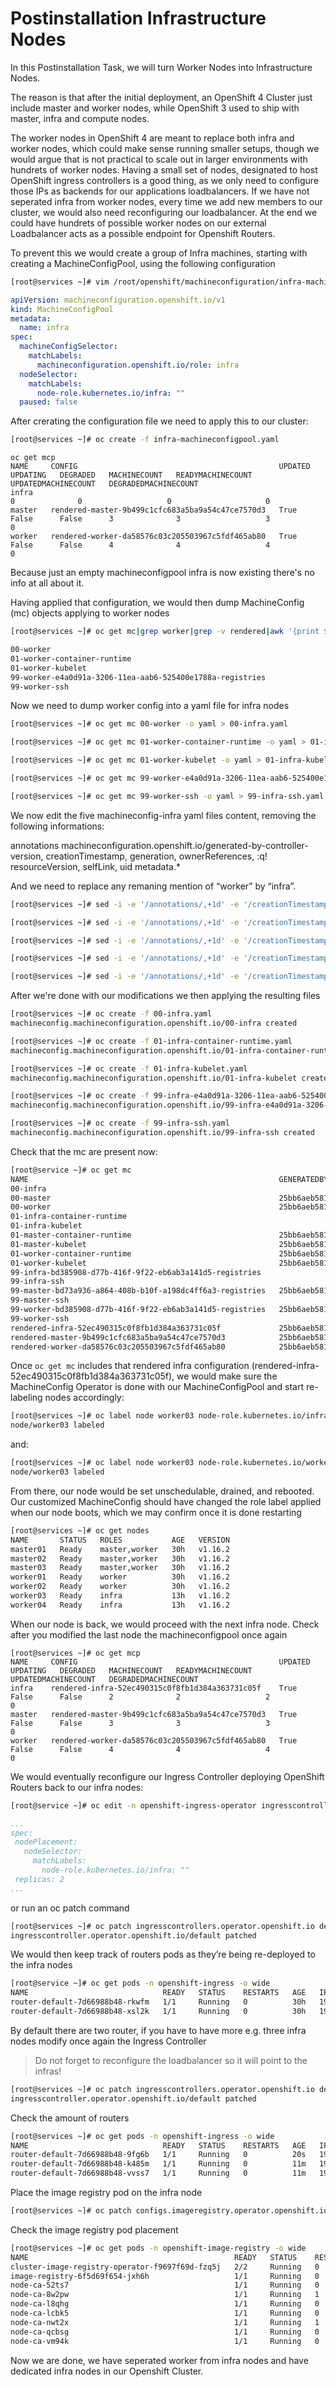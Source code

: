 # Postinstallation Infrastructure Nodes

In this Postinstallation Task, we will turn Worker Nodes into Infrastructure Nodes.

The reason is that after the initial deployment,  an OpenShift 4 Cluster just include master and worker nodes, while OpenShift 3 used to ship with master, infra and compute nodes.

The worker nodes in OpenShift 4 are meant to replace both infra and worker nodes, which could make sense running smaller setups, though we would argue that is not practical to scale out in larger environments with hundrets of worker nodes. Having a small set of nodes, designated to host OpenShift ingress controllers is a good thing, as we only need to configure those IPs as backends for our applications loadbalancers. If we have not seperated infra from  worker nodes, every time we add new members to our cluster, we would also need reconfiguring our loadbalancer. At the end we could have hundrets of possible worker nodes on our external Loadbalancer acts as a possible endpoint for Openshift Routers.

To prevent this we would create a group of Infra machines, starting with creating a MachineConfigPool, using the following configuration

```sh
[root@services ~]# vim /root/openshift/machineconfiguration/infra-machineconfigpool.yaml
```

```yaml
apiVersion: machineconfiguration.openshift.io/v1
kind: MachineConfigPool
metadata:
  name: infra
spec:
  machineConfigSelector:
    matchLabels:
      machineconfiguration.openshift.io/role: infra
  nodeSelector:
    matchLabels:
      node-role.kubernetes.io/infra: ""
  paused: false
```

After crerating the configuration file we need to apply this to our cluster:

```sh
[root@services ~]# oc create -f infra-machineconfigpool.yaml
```

```
oc get mcp
NAME     CONFIG                                             UPDATED   UPDATING   DEGRADED   MACHINECOUNT   READYMACHINECOUNT   UPDATEDMACHINECOUNT   DEGRADEDMACHINECOUNT
infra                                                                                       0              0                   0                     0
master   rendered-master-9b499c1cfc683a5ba9a54c47ce7570d3   True      False      False      3              3                   3                     0
worker   rendered-worker-da58576c03c205503967c5fdf465ab80   True      False      False      4              4                   4                     0
```

Because just an empty machineconfigpool infra is now existing there's no info at all about it.

Having applied that configuration, we would then dump MachineConfig (mc) objects applying to worker nodes

```sh
[root@services ~]# oc get mc|grep worker|grep -v rendered|awk '{print $1}'
```

```sh
00-worker
01-worker-container-runtime
01-worker-kubelet
99-worker-e4a0d91a-3206-11ea-aab6-525400e1788a-registries
99-worker-ssh
```

Now we need to dump worker config into a yaml file for infra nodes

```sh
[root@services ~]# oc get mc 00-worker -o yaml > 00-infra.yaml
```

```sh
[root@services ~]# oc get mc 01-worker-container-runtime -o yaml > 01-infra-container-runtime.yaml
```

```sh
[root@services ~]# oc get mc 01-worker-kubelet -o yaml > 01-infra-kubelet.yaml
```

```sh
[root@services ~]# oc get mc 99-worker-e4a0d91a-3206-11ea-aab6-525400e1788a-registries -o yaml > 99-infra-e4a0d91a-3206-11ea-aab6-525400e1788a-registries.yaml
```

```sh
[root@services ~]# oc get mc 99-worker-ssh -o yaml > 99-infra-ssh.yaml
```

We now edit the five machineconfig-infra yaml files content, removing the following informations:

annotations
machineconfiguration.openshift.io/generated-by-controller-version,
creationTimestamp,
generation,
ownerReferences,
:q!
resourceVersion,
selfLink,
uid metadata.*

And we need to replace any remaning mention of “worker” by “infra”. 

```sh
[root@services ~]# sed -i -e '/annotations/,+1d' -e '/creationTimestamp/d' -e'/generation/d' -e '/ownerReference/,+6d' -e '/resourceVersion/d' -e '/selfLink/d' -e '/uid/ {/data/!d}' -e 's/worker/infra/' 00-infra.yaml
```

```sh
[root@services ~]# sed -i -e '/annotations/,+1d' -e '/creationTimestamp/d' -e'/generation/d' -e '/ownerReference/,+6d' -e '/resourceVersion/d' -e '/selfLink/d' -e '/uid/ {/data/!d}' -e 's/worker/infra/' 01-infra-container-runtime.yaml
```

```sh
[root@services ~]# sed -i -e '/annotations/,+1d' -e '/creationTimestamp/d' -e'/generation/d' -e '/ownerReference/,+6d' -e '/resourceVersion/d' -e '/selfLink/d' -e '/uid/ {/data/!d}' -e 's/worker/infra/' 01-infra-kubelet.yaml
```

```sh
[root@services ~]# sed -i -e '/annotations/,+1d' -e '/creationTimestamp/d' -e'/generation/d' -e '/ownerReference/,+4d' -e '/resourceVersion/d' -e '/selfLink/d' -e '/uid/ {/data/!d}' -e 's/worker/infra/' 99-infra-e4a0d91a-3206-11ea-aab6-525400e1788a-registries.yaml
```

```sh
[root@services ~]# sed -i -e '/annotations/,+1d' -e '/creationTimestamp/d' -e'/generation/d' -e '/ownerReference/,+6d' -e '/resourceVersion/d' -e '/selfLink/d' -e '/uid/ {/data/!d}' -e 's/worker/infra/' 99-infra-ssh.yaml
```

After we're done with our modifications we then applying the resulting files

```sh
[root@services ~]# oc create -f 00-infra.yaml
machineconfig.machineconfiguration.openshift.io/00-infra created
```

```sh
[root@services ~]# oc create -f 01-infra-container-runtime.yaml
machineconfig.machineconfiguration.openshift.io/01-infra-container-runtime created
```

```sh
[root@services ~]# oc create -f 01-infra-kubelet.yaml
machineconfig.machineconfiguration.openshift.io/01-infra-kubelet created
```

```sh
[root@services ~]# oc create -f 99-infra-e4a0d91a-3206-11ea-aab6-525400e1788a-registries.yaml
machineconfig.machineconfiguration.openshift.io/99-infra-e4a0d91a-3206-11ea-aab6-525400e1788a-registries created
```

```sh
[root@services ~]# oc create -f 99-infra-ssh.yaml
machineconfig.machineconfiguration.openshift.io/99-infra-ssh created
```

Check that the mc are present now:

```sh
[root@service ~]# oc get mc
NAME                                                        GENERATEDBYCONTROLLER                      IGNITIONVERSION   CREATED
00-infra                                                                                               2.2.0             8m42s
00-master                                                   25bb6aeb58135c38a667e849edf5244871be4992   2.2.0             30h
00-worker                                                   25bb6aeb58135c38a667e849edf5244871be4992   2.2.0             30h
01-infra-container-runtime                                                                             2.2.0             7m53s
01-infra-kubelet                                                                                       2.2.0             5m45s
01-master-container-runtime                                 25bb6aeb58135c38a667e849edf5244871be4992   2.2.0             30h
01-master-kubelet                                           25bb6aeb58135c38a667e849edf5244871be4992   2.2.0             30h
01-worker-container-runtime                                 25bb6aeb58135c38a667e849edf5244871be4992   2.2.0             30h
01-worker-kubelet                                           25bb6aeb58135c38a667e849edf5244871be4992   2.2.0             30h
99-infra-bd385908-d77b-416f-9f22-eb6ab3a141d5-registries                                               2.2.0             4m51s
99-infra-ssh                                                                                           2.2.0             3m51s
99-master-bd73a936-a864-408b-b10f-a198dc4ff6a3-registries   25bb6aeb58135c38a667e849edf5244871be4992   2.2.0             30h
99-master-ssh                                                                                          2.2.0             30h
99-worker-bd385908-d77b-416f-9f22-eb6ab3a141d5-registries   25bb6aeb58135c38a667e849edf5244871be4992   2.2.0             30h
99-worker-ssh                                                                                          2.2.0             30h
rendered-infra-52ec490315c0f8fb1d384a363731c05f             25bb6aeb58135c38a667e849edf5244871be4992   2.2.0             2m28s
rendered-master-9b499c1cfc683a5ba9a54c47ce7570d3            25bb6aeb58135c38a667e849edf5244871be4992   2.2.0             30h
rendered-worker-da58576c03c205503967c5fdf465ab80            25bb6aeb58135c38a667e849edf5244871be4992   2.2.0             30h
```

Once `oc get mc` includes that rendered infra configuration (rendered-infra-52ec490315c0f8fb1d384a363731c05f), we would make sure the MachineConfig Operator is done with our MachineConfigPool and start re-labeling nodes accordingly:

```sh
[root@services ~]# oc label node worker03 node-role.kubernetes.io/infra=
node/worker03 labeled
```

and:

```sh
[root@services ~]# oc label node worker03 node-role.kubernetes.io/worker-
node/worker03 labeled
```

From there, our node would be set unschedulable, drained, and rebooted. Our customized MachineConfig should have changed the role label applied when our node boots, which we may confirm once it is done restarting

```sh
[root@services ~]# oc get nodes
NAME       STATUS   ROLES           AGE   VERSION
master01   Ready    master,worker   30h   v1.16.2
master02   Ready    master,worker   30h   v1.16.2
master03   Ready    master,worker   30h   v1.16.2
worker01   Ready    worker          30h   v1.16.2
worker02   Ready    worker          30h   v1.16.2
worker03   Ready    infra           13h   v1.16.2
worker04   Ready    infra           13h   v1.16.2
```

When our node is back, we would proceed with the next infra node.
Check after you modified the last node the machineconfigpool once again

```
[root@services ~]# oc get mcp
NAME     CONFIG                                             UPDATED   UPDATING   DEGRADED   MACHINECOUNT   READYMACHINECOUNT   UPDATEDMACHINECOUNT   DEGRADEDMACHINECOUNT
infra    rendered-infra-52ec490315c0f8fb1d384a363731c05f    True      False      False      2              2                   2                     0
master   rendered-master-9b499c1cfc683a5ba9a54c47ce7570d3   True      False      False      3              3                   3                     0
worker   rendered-worker-da58576c03c205503967c5fdf465ab80   True      False      False      4              4                   4                     0
```

We would eventually reconfigure our Ingress Controller deploying OpenShift Routers back to our infra nodes:

```sh
[root@service ~]# oc edit -n openshift-ingress-operator ingresscontroller default
```

```yaml
...
spec:
 nodePlacement:
   nodeSelector:
     matchLabels:
       node-role.kubernetes.io/infra: ""
 replicas: 2
...
```

or run an oc patch command

```sh
[root@services ~]# oc patch ingresscontrollers.operator.openshift.io default -n openshift-ingress-operator -p '{"spec":{"nodePlacement":{"nodeSelector":{"matchLabels":{"node-role.kubernetes.io/infra":""}}}}}' --type=merge
ingresscontroller.operator.openshift.io/default patched
```

We would then keep track of routers pods as they’re being re-deployed to the infra nodes

```sh
[root@service ~]# oc get pods -n openshift-ingress -o wide
NAME                              READY   STATUS    RESTARTS   AGE   IP               NODE       NOMINATED NODE   READINESS GATES
router-default-7d66988b48-rkwfm   1/1     Running   0          30h   192.168.100.33   worker03   <none>           <none>
router-default-7d66988b48-xsl2k   1/1     Running   0          30h   192.168.100.34   worker04   <none>           <none>
```

By default there are two router, if you have to have more e.g. three infra nodes modify once again the Ingress Controller

> Do not forget to reconfigure the loadbalancer so it will point to the infras!

```sh
[root@services ~]# oc patch ingresscontrollers.operator.openshift.io default -n openshift-ingress-operator --patch '{"spec":{"replicas": 3}}' --type=merge
ingresscontroller.operator.openshift.io/default patched
```

Check the amount of routers

```sh
[root@services ~]# oc get pods -n openshift-ingress -o wide
NAME                              READY   STATUS    RESTARTS   AGE   IP               NODE       NOMINATED NODE   READINESS GATES
router-default-7d66988b48-9fg6b   1/1     Running   0          20s   192.168.100.33   worker03   <none>           <none>
router-default-7d66988b48-k485m   1/1     Running   0          11m   192.168.100.34   worker04   <none>           <none>
router-default-7d66988b48-vvss7   1/1     Running   0          11m   192.168.100.35   worker05   <none>           <none>
```

Place the image registry pod on the infra node

```sh
[root@services ~]# oc patch configs.imageregistry.operator.openshift.io/cluster --type=merge -p '{"spec":{"nodeSelector":{"node-role.kubernetes.io/infra": ""}}}'
```

Check the image registry pod placement

```sh
[root@services ~]# oc get pods -n openshift-image-registry -o wide
NAME                                              READY   STATUS    RESTARTS   AGE   IP            NODE       NOMINATED NODE   READINESS GATES
cluster-image-registry-operator-f9697f69d-fzq5j   2/2     Running   0          30h   10.129.0.14   master03   <none>           <none>
image-registry-6f5d69f654-jxh6h                   1/1     Running   0          58s   10.128.2.18   worker39   <none>           <none>
node-ca-52ts7                                     1/1     Running   0          14h   10.131.0.41   master01   <none>           <none>
node-ca-8w2pw                                     1/1     Running   1          14h   10.130.2.3    worker04   <none>           <none>
node-ca-l8qhg                                     1/1     Running   0          14h   10.128.2.17   worker02   <none>           <none>
node-ca-lcbk5                                     1/1     Running   0          14h   10.128.0.16   worker01   <none>           <none>
node-ca-nwt2x                                     1/1     Running   1          14h   10.129.2.3    worker03   <none>           <none>
node-ca-qcbsg                                     1/1     Running   0          14h   10.129.0.30   master03   <none>           <none>
node-ca-vm94k                                     1/1     Running   0          14h   10.130.0.42   master02   <none>           <none>
```

Now we are done, we have seperated worker from infra nodes and have dedicated infra nodes in our Openshift Cluster.